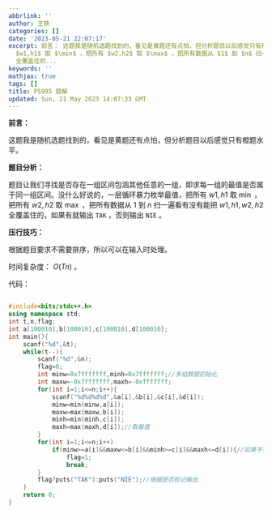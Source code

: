 ```yaml
---
abbrlink: ''
author: 王轶
categories: []
date: '2023-05-21 22:07:17'
excerpt: 前言： 这题我是随机选题找到的，看见是黄题还有点怕，但分析题目以后感觉只有橙题水平。 题目分析： 题目让我们寻找是否存在一组区间包涵其他任意的一组，即求每一组的最值是否属于同一组区间。没什么好说的，一层循环暴力枚举最值，把所有
  $w1,h1$ 取 $\min$ ，把所有 $w2,h2$ 取 $\max$ ，把所有数据从 $1$ 到 $n$ 扫一遍看有没有能把 $w1,h1,w2,h2$
  全覆盖住的...
keywords: ''
mathjax: true
tags: []
title: P5995 题解
updated: Sun, 21 May 2023 14:07:33 GMT
---
```

**前言：**

这题我是随机选题找到的，看见是黄题还有点怕，但分析题目以后感觉只有橙题水平。

**题目分析：**

题目让我们寻找是否存在一组区间包涵其他任意的一组，即求每一组的最值是否属于同一组区间。没什么好说的，一层循环暴力枚举最值，把所有 $w1,h1$ 取 $\min$ ，把所有 $w2,h2$ 取 $\max$ ，把所有数据从 $1$ 到 $n$ 扫一遍看有没有能把 $w1,h1,w2,h2$ 全覆盖住的，如果有就输出 ``TAK`` ，否则输出 ``NIE`` 。

**压行技巧：**

根据题目要求不需要排序，所以可以在输入时处理。

时间复杂度： $O ( Tn )$ 。

代码：

```cpp

#include<bits/stdc++.h>
using namespace std;
int t,n,flag;
int a[100010],b[100010],c[100010],d[100010];
int main(){
    scanf("%d",&t);
    while(t--){
        scanf("%d",&n);
        flag=0;
        int minw=0x7fffffff,minh=0x7fffffff;//多组数据初始化
        int maxw=-0x7fffffff,maxh=-0xfffffff;
        for(int i=1;i<=n;i++){
            scanf("%d%d%d%d",&a[i],&b[i],&c[i],&d[i]);
            minw=min(minw,a[i]);
            maxw=max(maxw,b[i]);
            minh=min(minh,c[i]);
            maxh=max(maxh,d[i]);//取最值
        }
        for(int i=1;i<=n;i++)
            if(minw>=a[i]&&maxw<=b[i]&&minh>=c[i]&&maxh<=d[i]){//如果不符合条件，标记，退出循环
                flag=1;
                break;
        }
        flag?puts("TAK"):puts("NIE");//根据是否标记输出
    }
    return 0;
}
```
